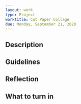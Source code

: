 ```yaml
---
layout: work
type: Project
worktitle: Cut Paper Collage
due: Monday, September 21, 2020
---
```


Description
-----------

Guidelines
----------

Reflection
----------

What to turn in
---------------
